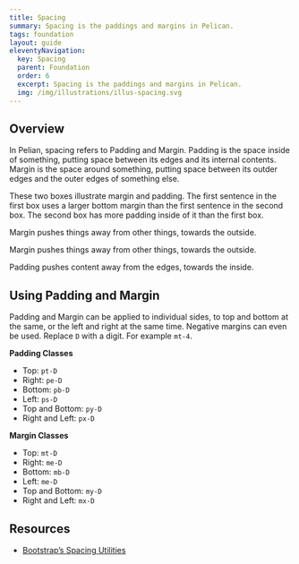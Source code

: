 ```yaml
---
title: Spacing
summary: Spacing is the paddings and margins in Pelican.
tags: foundation
layout: guide
eleventyNavigation:
  key: Spacing
  parent: Foundation
  order: 6
  excerpt: Spacing is the paddings and margins in Pelican.
  img: /img/illustrations/illus-spacing.svg
---
```


## Overview

In Pelian, spacing refers to Padding and Margin. Padding is the space inside of something, putting space between its edges and its internal contents. Margin is the space around something, putting space between its outder edges and the outer edges of something else. 

These two boxes illustrate margin and padding. The first sentence in the first box uses a larger bottom margin than the first sentence in the second box. The second box has more padding inside of it than the first box.

<div class="row mb-12">
    <div class="col-md-6 mb-6 mb-lg-0">
        <div class="p-8 bg-ui text-white rounded-lg">
            <p class="mb-16">Margin pushes things away from other things, towards the outside.</p>
            <p>Margin pushes things away from other things, towards the outside.</p>
        </div>
    </div>
    <div class="col-md-6">
        <div class="p-16 bg-ui text-white rounded-lg">
            <p>Padding pushes content away from the edges, towards the inside.</p>
        </div>
    </div>
</div>

## Using Padding and Margin

Padding and Margin can be applied to individual sides, to top and bottom at the same, or the left and right at the same time. Negative margins can even be used. Replace `D` with a digit. For example `mt-4`.

**Padding Classes**

- Top: `pt-D`
- Right: `pe-D` 
- Bottom: `pb-D`
- Left: `ps-D` 
- Top and Bottom: `py-D`
- Right and Left: `px-D`

**Margin Classes**

- Top: `mt-D`
- Right: `me-D`
- Bottom: `mb-D`
- Left: `me-D`
- Top and Bottom: `my-D`
- Right and Left: `mx-D`

## Resources

* <a href="https://getbootstrap.com/docs/5.1/utilities/spacing/" target="_blank">Bootstrap’s Spacing Utilities</a>
